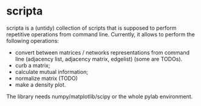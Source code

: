 scripta
=======

scripta is a (untidy) collection of scripts that is supposed to perform repetitive operations from command line. Currently, it allows to perform the following operations:
* convert between matrices / networks representations from command line (adjacency list, adjacency matrix, edgelist) (some are TODOs).
* curb a matrix;
* calculate mutual information;
* normalize matrix (TODO)
* make a density plot.

The library needs numpy/matplotlib/scipy or the whole pylab environment.
